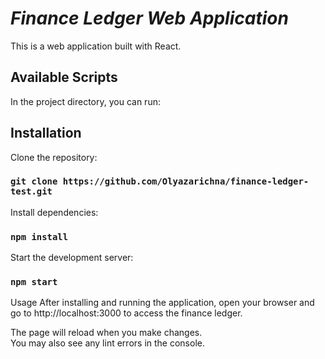 # _Finance Ledger Web Application_

This is a web application built with React.

## Available Scripts

In the project directory, you can run:

## Installation

Clone the repository:

### `git clone https://github.com/Olyazarichna/finance-ledger-test.git`

Install dependencies:

### `npm install`

Start the development server:

### `npm start`

Usage
After installing and running the application, open your browser and go to http://localhost:3000 to access the finance ledger.

The page will reload when you make changes.\
You may also see any lint errors in the console.

